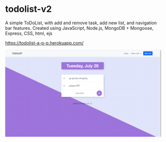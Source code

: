 # todolist-v2
A simple ToDoList, with add and remove task, add new list, and navigation bar features.
Created using JavaScript, Node.js, MongoDB + Mongoose, Express, CSS, html, ejs


https://todolist-a-p-p.herokuapp.com/


![Design preview for the todolist web app](./img/todolist-preview.png)
